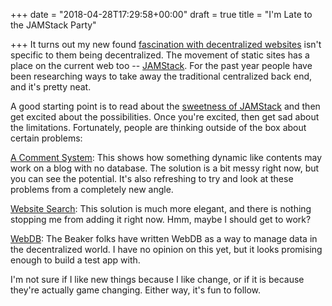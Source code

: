 +++
date = "2018-04-28T17:29:58+00:00"
draft = true
title = "I'm Late to the JAMStack Party"

+++
It turns out my new found [fascination with decentralized websites](http://ryancampbell.blog/blog/getting-started/) isn't specific to them being decentralized. The movement of static sites has a place on the current web too -- [JAMStack](https://jamstack.org). For the past year people have been researching ways to take away the traditional centralized back end, and it's pretty neat.

<!--more-->

A good starting point is to read about the [sweetness of JAMStack](	https://thenewstack.io/the-sweetness-of-jamstack-javascript-apis-and-markup/) and then get excited about the possibilities. Once you're excited, then get sad about the limitations. Fortunately, people are thinking outside of the box about certain problems:

[A Comment System](	https://thenewstack.io/the-sweetness-of-jamstack-javascript-apis-and-markup/): This shows how something dynamic like contents may work on a blog with no database. The solution is a bit messy right now, but you can see the potential. It's also refreshing to try and look at these problems from a completely new angle.

[Website Search](https://forestry.io/blog/search-with-algolia-in-hugo/): This solution is much more elegant, and there is nothing stopping me from adding it right now. Hmm, maybe I should get to work?

[WebDB](https://github.com/beakerbrowser/webdb): The Beaker folks have written WebDB as a way to manage data in the decentralized world. I have no opinion on this yet, but it looks promising enough to build a test app with.

I'm not sure if I like new things because I like change, or if it is because they're actually game changing. Either way, it's fun to follow.